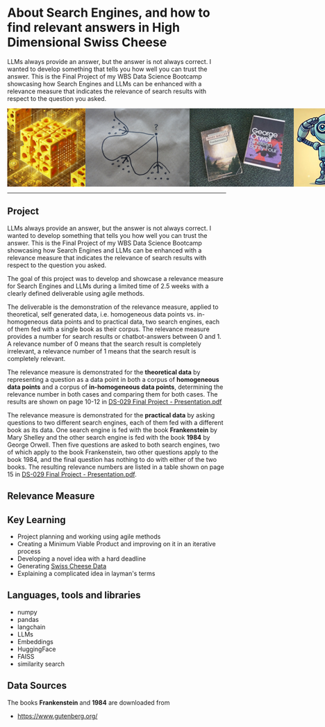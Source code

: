 # About Search Engines, and how to find relevant answers in High Dimensional Swiss Cheese
LLMs always provide an answer, but the answer is not always correct. I wanted to develop something that tells you how well you can trust the answer. This is the Final Project of my WBS Data Science Bootcamp showcasing how Search Engines and LLMs can be enhanced with a relevance measure that indicates the relevance of search results with respect to the question you asked.

<div style="display: flex;">
  <img src="images/high_dimensional_cheese.jpg" style="height: 180px;">
  <img src="images/P1120589.JPG" style="height: 180px;"> 
  <img src="images/frankenstein_1984.jpg" style="height: 180px;">
  <img src="images/robotsalut.png" style="height: 180px;">
</div>

----
## Project
LLMs always provide an answer, but the answer is not always correct. I wanted to develop something that tells you how well you can trust the answer. This is the Final Project of my WBS Data Science Bootcamp showcasing how Search Engines and LLMs can be enhanced with a relevance measure that indicates the relevance of search results with respect to the question you asked.

The goal of this project was to develop and showcase a relevance measure for Search Engines and LLMs during a limited time of 2.5 weeks with a clearly defined deliverable using agile methods.  
 
The deliverable is the demonstration of the relevance measure, applied to theoretical, self generated data, i.e. homogeneous data points vs. in-homogeneous data points and to practical data, two search engines, each of them fed with a single book as their corpus. The relevance measure provides a number for search results or chatbot-answers between 0 and 1. A relevance number of 0 means that the search result is completely irrelevant, a relevance number of 1 means that the search result is completely relevant. 

The relevance measure is demonstrated for the **theoretical data** by representing a question as a data point in both a corpus of **homogeneous data points** and a corpus of **in-homogeneous data points**, determining the relevance number in both cases and comparing them for both cases. The results are shown on page 10-12 in [DS-029 Final Project - Presentation.pdf](https://github.com/rolfstruikmans/quality_of_search_results/blob/main/DS-029%20Final%20Project%20-%20Presentation.pdf)

The relevance measure is demonstrated for the **practical data** by asking questions to two different search engines, each of them fed with a different book as its data. One search engine is fed with the book **Frankenstein** by Mary Shelley and the other search engine is fed with the book **1984** by George Orwell. Then five questions are asked to both search engines, two of which apply to the book Frankenstein, two other questions apply to the book 1984, and the final question has nothing to do with either of the two books. The resulting relevance numbers are listed in a table shown on page 15 in [DS-029 Final Project - Presentation.pdf](https://github.com/rolfstruikmans/quality_of_search_results/blob/main/DS-029%20Final%20Project%20-%20Presentation.pdf).  

## Relevance Measure

## Key Learning

- Project planning and working using agile methods
- Creating a Minimum Viable Product and improving on it in an iterative process
- Developing a novel idea with a hard deadline
- Generating [Swiss Cheese Data](https://medium.com/@r.struikmans/how-to-make-n-dimensional-swiss-cheese-ef9401b8c1de)
- Explaining a complicated idea in layman's terms


## Languages, tools and libraries
- numpy
- pandas
- langchain
- LLMs
- Embeddings
- HuggingFace
- FAISS
- similarity search

## Data Sources
The books **Frankenstein** and **1984** are downloaded from
- https://www.gutenberg.org/
